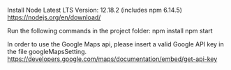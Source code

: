 Install Node Latest LTS Version: 12.18.2 (includes npm 6.14.5)
https://nodejs.org/en/download/

Run the following commands in the project folder:
npm install
npm start

In order to use the Google Maps api, please insert a valid Google API key in the file googleMapsSetting.
https://developers.google.com/maps/documentation/embed/get-api-key
